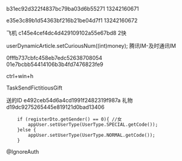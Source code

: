 b31ec92d322f4837bc79ba03d6b55271
13242160671

e35e3c89b1d54363bf216b21be04d7f1
13242160672

飞机
c145e4cef4dc4d429109102a55e67bd8 2快 



userDynamicArticle.setCuriousNum((int)money);
腾讯IM-及时通讯IM


0fffb737cbfc458eb7edc52638708054
01e7bcbb54414106b3b4fd7476823fe9

ctrl+win+h


TaskSendFictitiousGift

送的ID
e492ceb54d6a4cd1991f2482319f987a
礼物
d19dc9275265445e819121d0bad13406



        if (registerDto.getGender() == 0){ //女
            appUser.setUserType(UserType.SPECIAL.getCode());
        }else {
            appUser.setUserType(UserType.NORMAL.getCode());
        }


@IgnoreAuth